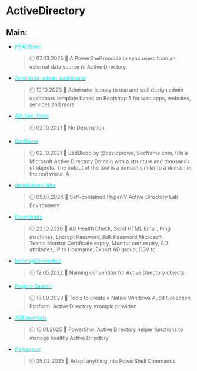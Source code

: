 # ActiveDirectory

## Main:
- [<span style="color:cyan">PSADSync</span>](https://github.com/KOWThamielis/PSADSync)
	> :clock10: 07.03.2025
	> :memo: A PowerShell module to sync users from an external data source to Active Directory.
- [<span style="color:cyan">Adminator-admin-dashboard</span>](https://github.com/Thamielis/Adminator-admin-dashboard)
	> :clock10: 19.10.2023
	> :memo: Adminator is easy to use and well design admin dashboard template based on Bootstrap 5 for web apps, websites, services and more
- [<span style="color:cyan">AD_Sec_Tools</span>](https://github.com/Thamielis/AD_Sec_Tools)
	> :clock10: 02.10.2021
	> :memo: No Description
- [<span style="color:cyan">BadBlood</span>](https://github.com/Thamielis/BadBlood)
	> :clock10: 02.10.2021
	> :memo: BadBlood by @davidprowe, Secframe.com, fills a Microsoft Active Directory Domain with a structure and thousands of objects. The output of the tool is a domain similar to a domain in the real world.  A
- [<span style="color:cyan">devolutions-labs</span>](https://github.com/Thamielis/devolutions-labs)
	> :clock10: 05.07.2024
	> :memo: Self-contained Hyper-V Active Directory Lab Environment
- [<span style="color:cyan">Downloads</span>](https://github.com/Thamielis/Downloads)
	> :clock10: 23.10.2020
	> :memo: AD Health Check, Send HTML Email,  Ping machines, Encrypt Password,Bulk Password,Microsoft Teams,Monitor Certificate expiry, Monitor cert expiry, AD attributes, IP to Hostname, Export AD group, CSV to
- [<span style="color:cyan">NamingConvention</span>](https://github.com/Thamielis/NamingConvention)
	> :clock10: 12.05.2022
	> :memo: Naming convention for Active Directory objects
- [<span style="color:cyan">Project-Sauron</span>](https://github.com/Thamielis/Project-Sauron)
	> :clock10: 15.09.2023
	> :memo: Tools to create a Native Windows Audit Collection Platform. Active Directory example provided
- [<span style="color:cyan">ADEssentials</span>](https://github.com/In-Pro-Org/ADEssentials)
	> :clock10: 16.01.2025
	> :memo: PowerShell Active Directory helper functions to manage healthy Active Directory
- [<span style="color:cyan">PSAdapter</span>](https://github.com/In-Pro-Org/PSAdapter)
	> :clock10: 25.02.2025
	> :memo: Adapt anything into PowerShell Commands

